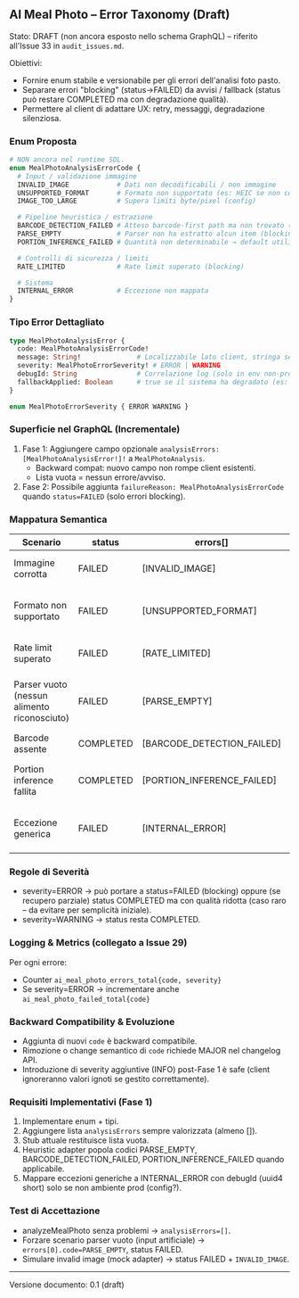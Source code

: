 ## AI Meal Photo – Error Taxonomy (Draft)

Stato: DRAFT (non ancora esposto nello schema GraphQL) – riferito all'Issue 33 in `audit_issues.md`.

Obiettivi:
* Fornire enum stabile e versionabile per gli errori dell'analisi foto pasto.
* Separare errori "blocking" (status→FAILED) da avvisi / fallback (status può restare COMPLETED ma con degradazione qualità).
* Permettere al client di adattare UX: retry, messaggi, degradazione silenziosa.

### Enum Proposta

```graphql
# NON ancora nel runtime SDL.
enum MealPhotoAnalysisErrorCode {
  # Input / validazione immagine
  INVALID_IMAGE            # Dati non decodificabili / non immagine
  UNSUPPORTED_FORMAT       # Formato non supportato (es: HEIC se non convertito)
  IMAGE_TOO_LARGE          # Supera limiti byte/pixel (config)

  # Pipeline heuristica / estrazione
  BARCODE_DETECTION_FAILED # Atteso barcode-first path ma non trovato (warning)
  PARSE_EMPTY              # Parser non ha estratto alcun item (blocking: status FAILED)
  PORTION_INFERENCE_FAILED # Quantità non determinabile → default utilizzato

  # Controlli di sicurezza / limiti
  RATE_LIMITED             # Rate limit superato (blocking)

  # Sistema
  INTERNAL_ERROR           # Eccezione non mappata
}
```

### Tipo Error Dettagliato

```graphql
type MealPhotoAnalysisError {
  code: MealPhotoAnalysisErrorCode!
  message: String!              # Localizzabile lato client, stringa server = fallback
  severity: MealPhotoErrorSeverity! # ERROR | WARNING
  debugId: String               # Correlazione log (solo in env non-prod?)
  fallbackApplied: Boolean      # true se il sistema ha degradato (es: default quantity)
}

enum MealPhotoErrorSeverity { ERROR WARNING }
```

### Superficie nel GraphQL (Incrementale)
1. Fase 1: Aggiungere campo opzionale `analysisErrors: [MealPhotoAnalysisError!]!` a `MealPhotoAnalysis`.
   * Backward compat: nuovo campo non rompe client esistenti.
   * Lista vuota = nessun errore/avviso.
2. Fase 2: Possibile aggiunta `failureReason: MealPhotoAnalysisErrorCode` quando `status=FAILED` (solo errori blocking).

### Mappatura Semantica
| Scenario | status | errors[] | Note UX |
|----------|--------|----------|---------|
| Immagine corrotta | FAILED | [INVALID_IMAGE] | Mostrare retry immediato |
| Formato non supportato | FAILED | [UNSUPPORTED_FORMAT] | Suggerire conversione / scatto nuovo |
| Rate limit superato | FAILED | [RATE_LIMITED] | Messaggio attesa / upgrade |
| Parser vuoto (nessun alimento riconosciuto) | FAILED | [PARSE_EMPTY] | Suggerire nuovo scatto o inserimento manuale |
| Barcode assente | COMPLETED | [BARCODE_DETECTION_FAILED] | Silenzioso o info icon |
| Portion inference fallita | COMPLETED | [PORTION_INFERENCE_FAILED] | Mostrare quantità editabile evidenziata |
| Eccezione generica | FAILED | [INTERNAL_ERROR] | Messaggio generico + debugId se support |

### Regole di Severità
* severity=ERROR → può portare a status=FAILED (blocking) oppure (se recupero parziale) status COMPLETED ma con qualità ridotta (caso raro – da evitare per semplicità iniziale).
* severity=WARNING → status resta COMPLETED.

### Logging & Metrics (collegato a Issue 29)
Per ogni errore:
* Counter `ai_meal_photo_errors_total{code, severity}`
* Se severity=ERROR → incrementare anche `ai_meal_photo_failed_total{code}`

### Backward Compatibility & Evoluzione
* Aggiunta di nuovi `code` è backward compatibile.
* Rimozione o change semantico di `code` richiede MAJOR nel changelog API.
* Introduzione di severity aggiuntive (INFO) post-Fase 1 è safe (client ignoreranno valori ignoti se gestito correttamente).

### Requisiti Implementativi (Fase 1)
1. Implementare enum + tipi.
2. Aggiungere lista `analysisErrors` sempre valorizzata (almeno []).
3. Stub attuale restituisce lista vuota.
4. Heuristic adapter popola codici PARSE_EMPTY, BARCODE_DETECTION_FAILED, PORTION_INFERENCE_FAILED quando applicabile.
5. Mappare eccezioni generiche a INTERNAL_ERROR con debugId (uuid4 short) solo se non ambiente prod (config?).

### Test di Accettazione
* analyzeMealPhoto senza problemi → `analysisErrors=[]`.
* Forzare scenario parser vuoto (input artificiale) → `errors[0].code=PARSE_EMPTY`, status FAILED.
* Simulare invalid image (mock adapter) → status FAILED + `INVALID_IMAGE`.

---
Versione documento: 0.1 (draft)
